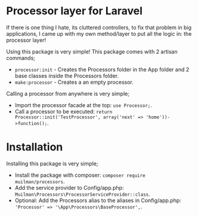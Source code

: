 # Processor layer for Laravel
If there is one thing I hate, its cluttered controllers, to fix that problem in big applications, I came up with my own method/layer to put all the logic in: the processor layer!

Using this package is very simple!
This package comes with 2 artisan commands;
- `processor:init` - Creates the Processors folder in the App folder and 2 base classes inside the Processors folder.
- `make:processor` - Creates a an empty processor.

Calling a processor from anywhere is very simple;
- Import the processor facade at the top: `use Processor;`.
- Call a processor to be executed: `return Processor::init('TestProcessor', array('next' => 'home'))->function();`.

# Installation
Installing this package is very simple;
- Install the package with composer: `composer require muilman/processors`.
- Add the service provider to Config/app.php: `Muilman\Processors\ProcessorServiceProvider::class`.
- Optional: Add the Processors alias to the aliases in Config/app.php: `'Processor' => '\App\Processors\BaseProcessor',`.